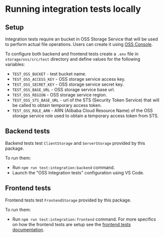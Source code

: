 # Running integration tests locally

## Setup

Integration tests require an bucket in OSS Storage Service that will be used to perform actual file operations. Users can create it using [OSS Console](https://oss.console.aliyun.com/).

To configure both backend and frontend tests create a `.env` file in `storage/oss/src/test` directory and define values for the following variables:
- `TEST_OSS_BUCKET` - test bucket name.
- `TEST_OSS_ACCESS_KEY` - OSS storage service access key. 
- `TEST_OSS_SECRET_KEY` - OSS storage service secret key.
- `TEST_OSS_BASE_URL` - OSS storage service base url.
- `TEST_OSS_REGION` - OSS storage service region.
- `TEST_OSS_STS_BASE_URL` - url of the STS (Security Token Service) that will be called to obtain temporary access token.
- `TEST_OSS_ROLE_ARN` - ARN (Alibaba Cloud Resource Name) of the OSS storage service role used to obtain a temporary access token from STS.

## Backend tests

Backend tests test `ClientStorage` and `ServerStorage` provided by this package.

To run them:
- Run `npm run test:integration:backend` command.
- Launch the "OSS Integration tests" configuration using VS Code.

## Frontend tests

Frontend tests test `FrontendStorage` provided by this package.

To run them:
- Run `npm run test:integration:frontend` command. For more specifics on how the frontend tests are setup see the [frontend tests documentation](../../../../tests/frontend-storage/README.md).
